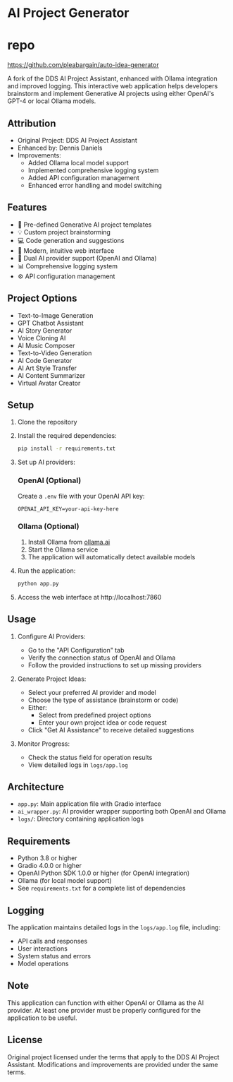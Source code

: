 # AI Project Generator

# repo
https://github.com/pleabargain/auto-idea-generator



A fork of the DDS AI Project Assistant, enhanced with Ollama integration and improved logging. This interactive web application helps developers brainstorm and implement Generative AI projects using either OpenAI's GPT-4 or local Ollama models.

## Attribution

- Original Project: DDS AI Project Assistant
- Enhanced by: Dennis Daniels
- Improvements:
  - Added Ollama local model support
  - Implemented comprehensive logging system
  - Added API configuration management
  - Enhanced error handling and model switching

## Features

- 🎯 Pre-defined Generative AI project templates
- 💡 Custom project brainstorming
- 💻 Code generation and suggestions
- 🎨 Modern, intuitive web interface
- 🤖 Dual AI provider support (OpenAI and Ollama)
- 📊 Comprehensive logging system
- ⚙️ API configuration management

## Project Options

- Text-to-Image Generation
- GPT Chatbot Assistant
- AI Story Generator
- Voice Cloning AI
- AI Music Composer
- Text-to-Video Generation
- AI Code Generator
- AI Art Style Transfer
- AI Content Summarizer
- Virtual Avatar Creator

## Setup

1. Clone the repository
2. Install the required dependencies:
   ```bash
   pip install -r requirements.txt
   ```

3. Set up AI providers:
   
   ### OpenAI (Optional)
   Create a `.env` file with your OpenAI API key:
   ```
   OPENAI_API_KEY=your-api-key-here
   ```

   ### Ollama (Optional)
   1. Install Ollama from [ollama.ai](https://ollama.ai)
   2. Start the Ollama service
   3. The application will automatically detect available models

4. Run the application:
   ```bash
   python app.py
   ```

5. Access the web interface at http://localhost:7860

## Usage

1. Configure AI Providers:
   - Go to the "API Configuration" tab
   - Verify the connection status of OpenAI and Ollama
   - Follow the provided instructions to set up missing providers

2. Generate Project Ideas:
   - Select your preferred AI provider and model
   - Choose the type of assistance (brainstorm or code)
   - Either:
     - Select from predefined project options
     - Enter your own project idea or code request
   - Click "Get AI Assistance" to receive detailed suggestions

3. Monitor Progress:
   - Check the status field for operation results
   - View detailed logs in `logs/app.log`

## Architecture

- `app.py`: Main application file with Gradio interface
- `ai_wrapper.py`: AI provider wrapper supporting both OpenAI and Ollama
- `logs/`: Directory containing application logs

## Requirements

- Python 3.8 or higher
- Gradio 4.0.0 or higher
- OpenAI Python SDK 1.0.0 or higher (for OpenAI integration)
- Ollama (for local model support)
- See `requirements.txt` for a complete list of dependencies

## Logging

The application maintains detailed logs in the `logs/app.log` file, including:
- API calls and responses
- User interactions
- System status and errors
- Model operations

## Note

This application can function with either OpenAI or Ollama as the AI provider. At least one provider must be properly configured for the application to be useful.

## License

Original project licensed under the terms that apply to the DDS AI Project Assistant.
Modifications and improvements are provided under the same terms.
